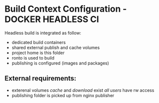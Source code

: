 # Build Context Configuration - DOCKER HEADLESS CI

Headless build is integrated as follow:

* dedicated build containers
* shared external publish and cache volumes
* project home is this folder
* ronto is used to build
* publishing is configured (images and packages)

## External requirements:

* exterenal volumes *cache* and *download* exist *all users* have rw access
* publishing folder is picked up from nginx publisher
